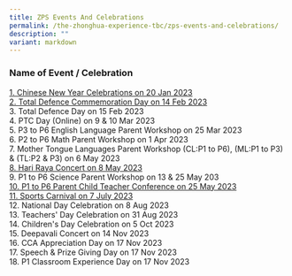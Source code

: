 ```yaml
---
title: ZPS Events And Celebrations
permalink: /the-zhonghua-experience-tbc/zps-events-and-celebrations/
description: ""
variant: markdown
---
```

### **Name of Event / Celebration**

[1. Chinese New Year Celebrations on 20 Jan 2023](https://cms.isomer.gov.sg/sites/moe-zhonghuapri/folders/list-of-zps-events/editPage/1%20Chinese%20New%20Year%20Celebrations.md)
<br>[2. Total Defence Commemoration Day on 14 Feb 2023](https://cms.isomer.gov.sg/sites/moe-zhonghuapri/folders/list-of-zps-events/editPage/2%20Total%20Defence%20Day%20Commemoration.md)
<br>3. Total Defence Day on 15 Feb 2023
<br>4. PTC Day (Online) on 9 &amp; 10 Mar 2023
<br>5. P3 to P6 English Language Parent Workshop on 25 Mar 2023
<br>6. P2 to P6 Math Parent Workshop on 1 Apr 2023
<br>7. Mother Tongue Languages Parent Workshop (CL:P1 to P6), (ML:P1 to P3) &amp; (TL:P2 &amp; P3) on 6 May 2023
<br>[8. Hari Raya Concert on 8 May 2023](https://cms.isomer.gov.sg/sites/moe-zhonghuapri/folders/list-of-zps-events/editPage/9%20Hari%20Raya%20Concert.md)
<br>9. P1 to P6 Science Parent Workshop on 13 &amp; 25 May 203
<br>[10. P1 to P6 Parent Child Teacher Conference on 25 May 2023](https://cms.isomer.gov.sg/sites/moe-zhonghuapri/folders/list-of-zps-events/editPage/8%20P1%20to%20P6%20Parent%20Child%20Teacher%20Conference.md)
<br>[11. Sports Carnival on 7 July 2023](https://cms.isomer.gov.sg/sites/moe-zhonghuapri/folders/list-of-zps-events/editPage/10%20Sports%20Carnival.md)
<br>12. National Day Celebration on 8 Aug 2023
<br>13. Teachers' Day Celebration on 31 Aug 2023
<br>14. Children's Day Celebration on 5 Oct 2023
<br>15. Deepavali Concert on 14 Nov 2023
<br>16. CCA Appreciation Day on 17 Nov 2023
<br>17. Speech &amp; Prize Giving Day on 17 Nov 2023
<br>18. P1 Classroom Experience Day on 17 Nov 2023